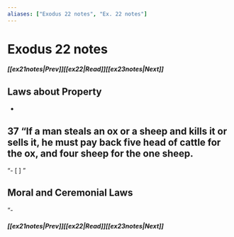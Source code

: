 ```yaml
---
aliases: ["Exodus 22 notes", "Ex. 22 notes"]
---
```

# Exodus 22 notes
##### <span class=arrow-left></span>[[ex21notes|Prev]]<span class=navigation-separator></span>[[ex22|Read]]<span class=navigation-separator></span>[[ex23notes|Next]]<span class=arrow-right></span>
## Laws about Property
- 
## 37 “If a man steals an ox or a sheep and kills it or sells it, he must pay back five head of cattle for the ox, and four sheep for the one sheep.
“- [ ] ”
## Moral and Ceremonial Laws
“- 

##### <span class=arrow-left></span>[[ex21notes|Prev]]<span class=navigation-separator></span>[[ex22|Read]]<span class=navigation-separator></span>[[ex23notes|Next]]<span class=arrow-right></span>